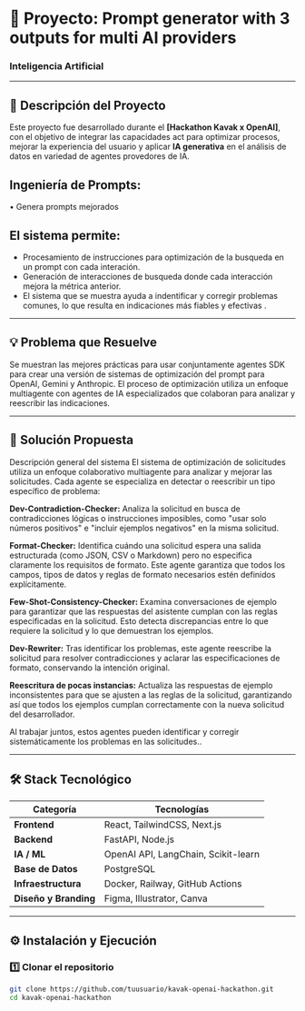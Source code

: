 # 🚀 Proyecto: Prompt generator with 3 outputs for multi AI providers  
### Inteligencia Artificial 

---

## 🧠 Descripción del Proyecto
Este proyecto fue desarrollado durante el **[Hackathon Kavak x OpenAI]**, con el objetivo de integrar las capacidades act para optimizar procesos, mejorar la experiencia del usuario y aplicar **IA generativa** en el análisis de datos en variedad de agentes provedores de IA.

## Ingeniería de Prompts:

• Genera prompts mejorados

## El sistema permite:
- Procesamiento de instrucciones para optimización de la busqueda en un prompt con cada interación.  
- Generación de interacciones de busqueda donde cada interacción mejora la métrica anterior.  
- El sistema que se muestra ayuda a indentificar y corregir problemas comunes, lo que resulta en indicaciones más fiables y efectivas .  
  
---

## 💡 Problema que Resuelve
Se muestran las mejores prácticas para usar conjuntamente agentes SDK para crear una versión de sistemas de optimización del prompt para OpenAI, Gemini y Anthropic.
El proceso de optimización utiliza un enfoque multiagente con agentes de IA especializados que colaboran para analizar y reescribir las indicaciones.

---

## 🧩 Solución Propuesta
Descripción general del sistema
El sistema de optimización de solicitudes utiliza un enfoque colaborativo multiagente para analizar y mejorar las solicitudes. Cada agente se especializa en detectar o reescribir un tipo específico de problema:

**Dev-Contradiction-Checker:** Analiza la solicitud en busca de contradicciones lógicas o instrucciones imposibles, como "usar solo números positivos" e "incluir ejemplos negativos" en la misma solicitud.

**Format-Checker:** Identifica cuándo una solicitud espera una salida estructurada (como JSON, CSV o Markdown) pero no especifica claramente los requisitos de formato. Este agente garantiza que todos los campos, tipos de datos y reglas de formato necesarios estén definidos explícitamente.

**Few-Shot-Consistency-Checker:** Examina conversaciones de ejemplo para garantizar que las respuestas del asistente cumplan con las reglas especificadas en la solicitud. Esto detecta discrepancias entre lo que requiere la solicitud y lo que demuestran los ejemplos.

**Dev-Rewriter:** Tras identificar los problemas, este agente reescribe la solicitud para resolver contradicciones y aclarar las especificaciones de formato, conservando la intención original.

**Reescritura de pocas instancias:** Actualiza las respuestas de ejemplo inconsistentes para que se ajusten a las reglas de la solicitud, garantizando así que todos los ejemplos cumplan correctamente con la nueva solicitud del desarrollador.

Al trabajar juntos, estos agentes pueden identificar y corregir sistemáticamente los problemas en las solicitudes..

---

## 🛠️ Stack Tecnológico
| Categoría | Tecnologías |
|------------|--------------|
| **Frontend** | React, TailwindCSS, Next.js |
| **Backend** | FastAPI, Node.js |
| **IA / ML** | OpenAI API, LangChain, Scikit-learn |
| **Base de Datos** | PostgreSQL |
| **Infraestructura** | Docker, Railway, GitHub Actions |
| **Diseño y Branding** | Figma, Illustrator, Canva |

---

## ⚙️ Instalación y Ejecución

### 1️⃣ Clonar el repositorio
```bash
git clone https://github.com/tuusuario/kavak-openai-hackathon.git
cd kavak-openai-hackathon
```
